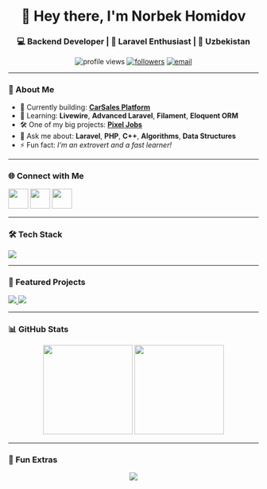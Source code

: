<!-- Banner -->
<h1 align="center">👋 Hey there, I'm Norbek Homidov</h1>
<h3 align="center">💻 Backend Developer | 🚀 Laravel Enthusiast | 📍 Uzbekistan</h3>

<p align="center">
  <img src="https://komarev.com/ghpvc/?username=hamidovnorbek&label=Profile%20views&color=0e75b6&style=flat" alt="profile views" />
  <a href="https://github.com/hamidovnorbek?tab=followers"><img src="https://img.shields.io/github/followers/hamidovnorbek?label=Followers&style=flat" alt="followers" /></a>
  <a href="mailto:norbek@example.com"><img src="https://img.shields.io/badge/Email-Contact-blue" alt="email" /></a>
</p>

---

### 🚀 About Me
- 🔭 Currently building: [**CarSales Platform**](https://github.com/hamidovnorbek/avtoelon2)  
- 🌱 Learning: **Livewire**, **Advanced Laravel**, **Filament**, **Eloquent ORM**  
- 🛠 One of my big projects: [**Pixel Jobs**](https://github.com/hamidovnorbek/job-posting)  
- 💬 Ask me about: **Laravel**, **PHP**, **C++**, **Algorithms**, **Data Structures**  
- ⚡ Fun fact: *I’m an extrovert and a fast learner!*  

---

### 🌐 Connect with Me
<p align="left">
<a href="https://www.linkedin.com/in/norbekhamidov/"><img src="https://skillicons.dev/icons?i=linkedin" height="40" /></a>
<a href="https://www.hackerrank.com/@norbekha"><img src="https://cdn.jsdelivr.net/gh/devicons/devicon/icons/hackerrank/hackerrank-original.svg" height="40" /></a>
<a href="https://www.leetcode.com/norbek_hamidov"><img src="https://img.icons8.com/external-tal-revivo-color-tal-revivo/48/null/external-level-up-your-coding-skills-and-quickly-land-a-job-logo-color-tal-revivo.png" height="40" /></a>
</p>

---

### 🛠 Tech Stack
<p align="left">
<img src="https://skillicons.dev/icons?i=php,laravel,livewire,tailwind,bootstrap,html,css,cpp,python,mysql,sqlite,nginx,linux,bash,git,figma" />
</p>

---

### 📌 Featured Projects
<p align="left">
<a href="https://github.com/hamidovnorbek/avtoelon2">
  <img src="https://github-readme-stats.vercel.app/api/pin/?username=hamidovnorbek&repo=avtoelon2&theme=radical" />
</a>
<a href="https://github.com/hamidovnorbek/job-posting">
  <img src="https://github-readme-stats.vercel.app/api/pin/?username=hamidovnorbek&repo=job-posting&theme=radical" />
</a>
</p>

---

### 📊 GitHub Stats
<p align="center">
  <img src="https://github-readme-stats.vercel.app/api?username=hamidovnorbek&show_icons=true&theme=radical" height="180" />
  <img src="https://github-readme-streak-stats.herokuapp.com/?user=hamidovnorbek&theme=radical" height="180" />
</p>

---

### 🎯 Fun Extras
<p align="center">
  <img src="https://readme-typing-svg.herokuapp.com?font=Fira+Code&size=20&duration=3000&pause=1000&color=00C0FF&center=true&vCenter=true&width=435&lines=Backend+Developer;Laravel+Lover;Always+Learning+New+Tech" />
</p>
